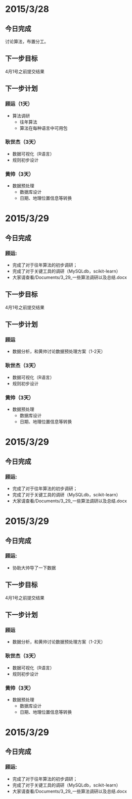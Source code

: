 # 2015/3/28
## 今日完成
讨论算法，布置分工。
## 下一步目标
4月1号之前提交结果
## 下一步计划
### 顾运（1天）
- 算法调研
    + 往年算法
    + 算法在每种语言中可用包
### 耿世杰（3天）
- 数据可视化（R语言）
- 规则初步设计
### 黄帅（3天）
- 数据预处理
    + 数据库设计
    + 日期、地理位置信息等转换

# 2015/3/29
## 今日完成
### 顾运:
- 完成了对于往年算法的初步调研；
- 完成了对于关键工具的调研（MySQLdb，scikit-learn）
- 大家请查看/Documents/3_29_一些算法调研以及总结.docx

## 下一步目标
4月1号之前提交结果
## 下一步计划
### 顾运
- 数据分析，和黄帅讨论数据预处理方案（1-2天）
### 耿世杰（3天）
- 数据可视化（R语言）
- 规则初步设计
### 黄帅（3天）
- 数据预处理
    + 数据库设计
    + 日期、地理位置信息等转换
# 2015/3/29
## 今日完成
### 顾运:
- 完成了对于往年算法的初步调研；
- 完成了对于关键工具的调研（MySQLdb，scikit-learn）
- 大家请查看/Documents/3_29_一些算法调研以及总结.docx

# 2015/3/29
## 今日完成
### 顾运:
- 协助大帅导了一下数据

## 下一步目标
4月1号之前提交结果
## 下一步计划
### 顾运
- 数据分析，和黄帅讨论数据预处理方案（1-2天）
### 耿世杰（3天）
- 数据可视化（R语言）
- 规则初步设计
### 黄帅（3天）
- 数据预处理
    + 数据库设计
    + 日期、地理位置信息等转换
# 2015/3/29
## 今日完成
### 顾运:
- 完成了对于往年算法的初步调研；
- 完成了对于关键工具的调研（MySQLdb，scikit-learn）
- 大家请查看/Documents/3_29_一些算法调研以及总结.docx